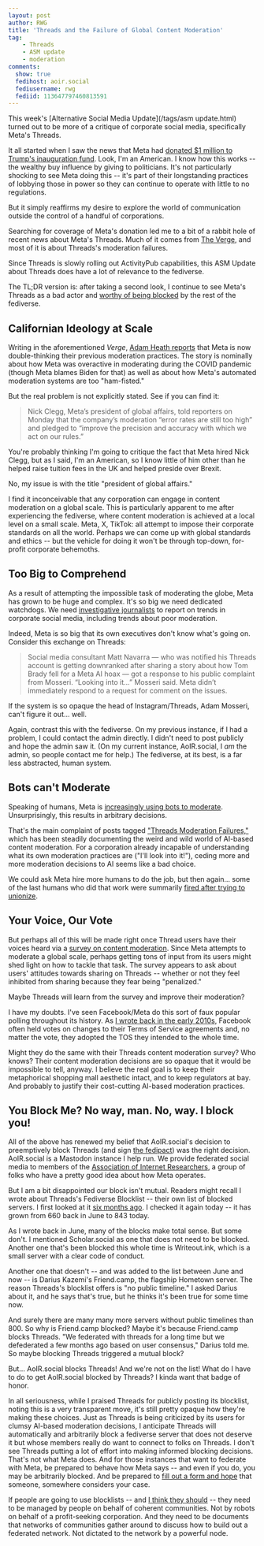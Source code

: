 ```yaml
---
layout: post
author: RWG
title: 'Threads and the Failure of Global Content Moderation'
tag:
    - Threads
    - ASM update
    - moderation
comments: 
  show: true
  fedihost: aoir.social
  fediusername: rwg
  fediid: 113647797460813591
---
```

This week's [Alternative Social Media Update](/tags/asm update.html) turned out to be more of a critique of corporate social media, specifically Meta's Threads.

It all started when I saw the news that Meta had [donated $1 million to Trump's inauguration fund](https://apnews.com/article/trump-meta-zuckerberg-inauguration-donation-c540bf7c638def11b8428e633965c718). Look, I'm an American. I know how this works -- the wealthy buy influence by giving to politicians. It's not particularly shocking to see Meta doing this -- it's part of their longstanding practices of lobbying those in power so they can continue to operate with little to no regulations. 

But it simply reaffirms my desire to explore the world of communication outside the control of a handful of corporations.

Searching for coverage of Meta's donation led me to a bit of a rabbit hole of recent news about Meta's Threads. Much of it comes from [The Verge](https://www.theverge.com/), and most of it is about Threads's moderation failures. 

Since Threads is slowly rolling out ActivityPub capabilities, this ASM Update about Threads does have a lot of relevance to the fediverse. 

The TL;DR version is: after taking a second look, I continue to see Meta's Threads as a bad actor and [worthy of being blocked](https://fedipact.online/) by the rest of the fediverse.

<!-- more -->

## Californian Ideology at Scale
Writing in the aforementioned _Verge_, [Adam Heath reports](https://fedipact.online/) that Meta is now double-thinking their previous moderation practices. The story is nominally about how Meta was overactive in moderating during the COVID pandemic (though Meta blames Biden for that) as well as about how Meta's automated moderation systems are too "ham-fisted."

But the real problem is not explicitly stated. See if you can find it:

> Nick Clegg, Meta’s president of global affairs, told reporters on Monday that the company’s moderation “error rates are still too high” and pledged to “improve the precision and accuracy with which we act on our rules.”

You're probably thinking I'm going to critique the fact that Meta hired Nick Clegg, but as I said, I'm an American, so I know little of him other than he helped raise tuition fees in the UK and helped preside over Brexit.

No, my issue is with the title "president of global affairs." 

I find it inconceivable that any corporation can engage in content moderation on a global scale. This is particularly apparent to me after experiencing the fediverse, where content moderation is achieved at a local level on a small scale. Meta, X, TikTok: all attempt to impose their corporate standards on all the world. Perhaps we can come up with global standards and ethics -- but the vehicle for doing it won't be through top-down, for-profit corporate behemoths.

## Too Big to Comprehend
As a result of attempting the impossible task of moderating the globe, Meta has grown to be huge and complex. It's so big we need dedicated watchdogs. We need [investigative journalists](https://www.theverge.com/2024/10/9/24266096/instagram-threads-moderation-account-post-deleted-limited) to report on trends in corporate social media, including trends about poor moderation.

Indeed, Meta is so big that its own executives don't know what's going on. Consider this exchange on Threads:

> Social media consultant Matt Navarra — who was notified his Threads account is getting downranked after sharing a story about how Tom Brady fell for a Meta AI hoax — got a response to his public complaint from Mosseri. “Looking into it...” Mosseri said. Meta didn’t immediately respond to a request for comment on the issues. 

If the system is so opaque the head of Instagram/Threads, Adam Mosseri, can't figure it out... well.

Again, contrast this with the fediverse. On my previous instance, if I had a problem, I could contact the admin directly. I didn't need to post publicly and hope the admin saw it. (On my current instance, AoIR.social, I _am_ the admin, so people contact me for help.) The fediverse, at its best, is a far less abstracted, human system.

## Bots can't Moderate

Speaking of humans, Meta is [increasingly using bots to moderate](https://www.facebook.com/help/1584908458516247/). Unsurprisingly, this results in arbitrary decisions. 

That's the main complaint of posts tagged ["Threads Moderation Failures,"](https://www.threads.net/@mikethebearded/post/DA2D_C4yaya) which has been steadily documenting the weird and wild world of AI-based content moderation. For a corporation already incapable of understanding what its own moderation practices are ("I'll look into it!"), ceding more and more moderation decisions to AI seems like a bad choice.

We could ask Meta hire more humans to do the job, but then again... some of the last humans who did that work were summarily [fired after trying to unionize](https://jacobin.com/2024/02/kenya-courts-meta-content-moderation-union).

## Your Voice, Our Vote
But perhaps all of this will be made right once Thread users have their voices heard via a [survey on content moderation](https://www.threads.net/@oncescuradu/post/DDfgI0_o_3Y). Since Meta attempts to moderate a global scale, perhaps getting tons of input from its users might shed light on how to tackle that task. The survey appears to ask about users' attitudes towards sharing on Threads -- whether or not they feel inhibited from sharing because they fear being "penalized." 

Maybe Threads will learn from the survey and improve their moderation? 

I have my doubts. I've seen Facebook/Meta do this sort of faux popular polling throughout its history. As [I wrote back in the early 2010s](https://archive.org/details/UnlikeUs/page/n223/mode/2up), Facebook often held votes on changes to their Terms of Service agreements and, no matter the vote, they adopted the TOS they intended to the whole time. 

Might they do the same with their Threads content moderation survey? Who knows? Their content moderation decisions are so opaque that it would be impossible to tell, anyway. I believe the real goal is to keep their metaphorical shopping mall aesthetic intact, and to keep regulators at bay. And probably to justify their cost-cutting AI-based moderation practices.

## You Block Me? No way, man. No, way. I block you!
All of the above has renewed my belief that AoIR.social's decision to preemptively block Threads (and sign [the fedipact](https://fedipact.online/)) was the right decision. AoIR.social is a Mastodon instance I help run. We provide federated social media to members of the [Association of Internet Researchers](https://aoir.org/), a group of folks who have a pretty good idea about how Meta operates.

But I am a bit disappointed our block isn't mutual. Readers might recall I wrote about Threads's Fediverse Blocklist -- their own list of blocked servers. I first looked at it [six months ago](/2024/06/28/ThreadsBlocking.html). I checked it again today -- it has grown from 660 back in June to 843 today. 

As I wrote back in June, many of the blocks make total sense. But some don't. I mentioned Scholar.social as one that does not need to be blocked. Another one that's been blocked this whole time is Writeout.ink, which is a small server with a clear code of conduct.

Another one that doesn't -- and was added to the list between June and now -- is Darius Kazemi's Friend.camp, the flagship Hometown server. The reason Threads's blocklist offers is "no public timeline." I asked Darius about it, and he says that's true, but he thinks it's been true for some time now.

And surely there are many many more servers without public timelines than 800. So why is Friend.camp blocked? Maybe it's because Friend.camp blocks Threads. "We federated with threads for a long time but we defederated a few months ago based on user consensus," Darius told me. So maybe blocking Threads triggered a mutual block? 

But... AoIR.social blocks Threads! And we're not on the list! What do I have to do to get AoIR.social blocked by Threads? I kinda want that badge of honor.

In all seriousness, while I praised Threads for publicly posting its blocklist, noting this is a very transparent move, it's still pretty opaque how they're making these choices. Just as Threads is being criticized by its users for clumsy AI-based moderation decisions, I anticipate Threads will automatically and arbitrarily block a fediverse server that does not deserve it but whose members really do want to connect to folks on Threads. I don't see Threads putting a lot of effort into making informed blocking decisions. That's not what Meta does. And for those instances that want to federate with Meta, be prepared to behave how Meta says -- and even if you do, you may be arbitrarily blocked. And be prepared to [fill out a form and hope](https://help.instagram.com/contact/1574148669814359/) that someone, somewhere considers your case.

If people are going to use blocklists -- and [I think they should](/2023/09/20/blocklists.html) -- they need to be managed by people on behalf of coherent communities. Not by robots on behalf of a profit-seeking corporation. And they need to be documents that networks of communities gather around to discuss how to build out a federated network. Not dictated to the network by a powerful node.
